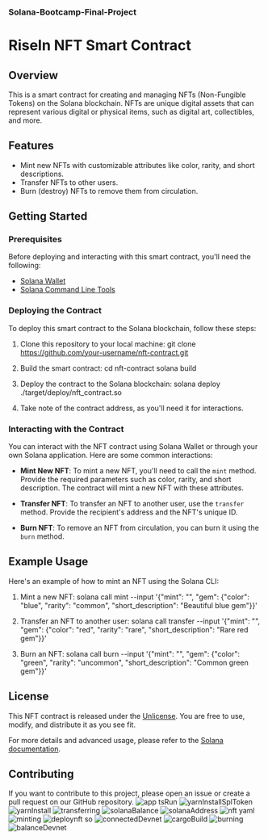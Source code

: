 ### Solana-Bootcamp-Final-Project
# RiseIn NFT Smart Contract

## Overview
This is a smart contract for creating and managing NFTs (Non-Fungible Tokens) on the Solana blockchain. NFTs are unique digital assets that can represent various digital or physical items, such as digital art, collectibles, and more.

## Features
- Mint new NFTs with customizable attributes like color, rarity, and short descriptions.
- Transfer NFTs to other users.
- Burn (destroy) NFTs to remove them from circulation.

## Getting Started

### Prerequisites
Before deploying and interacting with this smart contract, you'll need the following:

- [Solana Wallet](https://docs.solana.com/wallet-guide/installation)
- [Solana Command Line Tools](https://docs.solana.com/cli/installation)

### Deploying the Contract
To deploy this smart contract to the Solana blockchain, follow these steps:

1. Clone this repository to your local machine:
git clone https://github.com/your-username/nft-contract.git

2. Build the smart contract:
cd nft-contract
solana build
3. Deploy the contract to the Solana blockchain:
solana deploy ./target/deploy/nft_contract.so

4. Take note of the contract address, as you'll need it for interactions.

### Interacting with the Contract
You can interact with the NFT contract using Solana Wallet or through your own Solana application. Here are some common interactions:

- **Mint New NFT**: To mint a new NFT, you'll need to call the `mint` method. Provide the required parameters such as color, rarity, and short description. The contract will mint a new NFT with these attributes.

- **Transfer NFT**: To transfer an NFT to another user, use the `transfer` method. Provide the recipient's address and the NFT's unique ID.

- **Burn NFT**: To remove an NFT from circulation, you can burn it using the `burn` method.

## Example Usage
Here's an example of how to mint an NFT using the Solana CLI:

1. Mint a new NFT:
solana call <ContractAddress> mint
--input '{"mint": "<MintAddress>", "gem": {"color": "blue", "rarity": "common", "short_description": "Beautiful blue gem"}}'

2. Transfer an NFT to another user:
solana call <ContractAddress> transfer --input '{"mint": "<MintAddress>", "gem": {"color": "red", "rarity": "rare", "short_description": "Rare red gem"}}'

3. Burn an NFT:
solana call <ContractAddress> burn --input '{"mint": "<MintAddress>", "gem": {"color": "green", "rarity": "uncommon", "short_description": "Common green gem"}}'

## License
This NFT contract is released under the [Unlicense](https://unlicense.org/). You are free to use, modify, and distribute it as you see fit.

For more details and advanced usage, please refer to the [Solana documentation](https://docs.solana.com/).

## Contributing
If you want to contribute to this project, please open an issue or create a pull request on our GitHub repository.
![app tsRun](https://github.com/akalnengn/Solana-Bootcamp-Final-Project/assets/127908683/13209ccc-2733-465a-b83a-0df7a735496b)
![yarnInstallSplToken](https://github.com/akalnengn/Solana-Bootcamp-Final-Project/assets/127908683/8ff72f8a-5283-49f4-afc1-1e27a5fa03d1)
![yarnInstall](https://github.com/akalnengn/Solana-Bootcamp-Final-Project/assets/127908683/e5832f93-ed22-4c97-852e-e96875de93a3)
![transferring](https://github.com/akalnengn/Solana-Bootcamp-Final-Project/assets/127908683/c55a88e9-3f7e-480a-99ea-0afe9889450d)
![solanaBalance](https://github.com/akalnengn/Solana-Bootcamp-Final-Project/assets/127908683/a2ae97e6-e2e5-4a2b-ade0-a761fc72a23e)
![solanaAddress](https://github.com/akalnengn/Solana-Bootcamp-Final-Project/assets/127908683/811e998d-32c8-45a6-81c3-11fa8c556e19)
![nft yaml](https://github.com/akalnengn/Solana-Bootcamp-Final-Project/assets/127908683/8681544a-479d-49bf-962a-0903f5514ef2)
![minting](https://github.com/akalnengn/Solana-Bootcamp-Final-Project/assets/127908683/30555e2d-69cb-4845-aec5-88187d5ffcb6)
![deploynft so](https://github.com/akalnengn/Solana-Bootcamp-Final-Project/assets/127908683/6459f25c-e9e4-4b18-af24-25837b119dd5)
![connectedDevnet](https://github.com/akalnengn/Solana-Bootcamp-Final-Project/assets/127908683/1b378e25-cf89-47c4-84b9-c9989f565ffa)
![cargoBuild](https://github.com/akalnengn/Solana-Bootcamp-Final-Project/assets/127908683/73b871d6-1854-4ce5-b9b6-0e3e5305a33d)
![burning](https://github.com/akalnengn/Solana-Bootcamp-Final-Project/assets/127908683/263bf78b-80b3-418e-9fea-1ff1a9e6702f)
![balanceDevnet](https://github.com/akalnengn/Solana-Bootcamp-Final-Project/assets/127908683/8441ba10-bb07-4d9b-80e2-46d60253a432)


